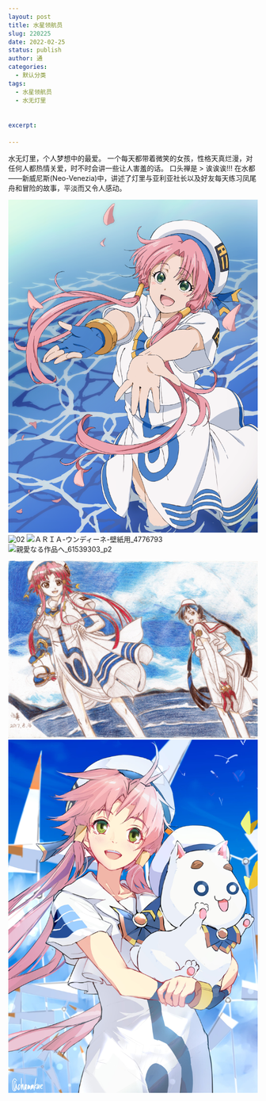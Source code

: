 ```yaml
---
layout: post
title: 水星领航员
slug: 220225
date: 2022-02-25
status: publish
author: 通
categories:
  - 默认分类
tags: 
  - 水星领航员
  - 水无灯里
    
 
excerpt:

---
```



水无灯里，个人梦想中的最爱。
一个每天都带着微笑的女孩，性格天真烂漫，对任何人都热情关爱，时不时会讲一些让人害羞的话。
口头禅是 > 诶诶诶!!!
在水都——新威尼斯(Neo-Venezia)中，讲述了灯里与亚利亚社长以及好友每天练习凤尾舟和冒险的故事，平淡而又令人感动。

![01](./images/暖かくなってきました♪_88493857.png)
![02](https://i.w3tt.com/2022/01/25/TJOIG.jpg)
![ＡＲＩＡ-ウンディーネ-壁紙用_4776793](https://cdn.jsdelivr.net/gh/shuiwudengli/images@master/ＡＲＩＡ-ウンディーネ-壁紙用_4776793.4nl3p0xjuf40.jpg)
![親愛なる作品へ_61539303_p2](https://cdn.jsdelivr.net/gh/shuiwudengli/images@master/親愛なる作品へ_61539303_p2.44l2mvie3aq0.jpg)
    
    
![水星领航员（临摹）_64447076](https://raw.githubusercontent.com/shuiwudengli/images/master/水星领航员（临摹）_64447076.6rndx17ymks0.jpg)
![水無灯里_78086052](https://raw.githubusercontent.com/shuiwudengli/images/master/水無灯里_78086052.5q96q0aszjk0.jpg)
